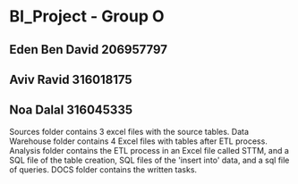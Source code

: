 # BI_Project - Group O
## Eden Ben David 206957797 
## Aviv Ravid 316018175 
## Noa Dalal 316045335

Sources folder contains 3 excel files with the source tables.
Data Warehouse folder contains 4 Excel files with tables after ETL process.
Analysis folder contains the ETL process in an Excel file called STTM, and a SQL file of the table creation, SQL files of the 'insert into' data, and a sql file of queries.
DOCS folder contains the written tasks.